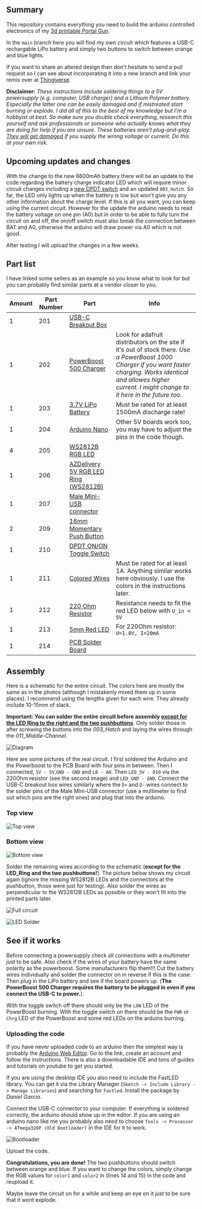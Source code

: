 ## Summary

This repository contains everything you need to build the arduino controlled electronics of my [3d printable Portal Gun](https://www.thingiverse.com/thing:6191828).

In the `main` branch here you will find my own circuit which features a USB-C rechargable LiPo battery and simply two buttons to switch between orange and blue lights. 

If you want to share an altered design then don't hesitate to send a pull request so I can see about incorporating it into a new branch and link your remix over at [Thingiverse](thingiverse.com).

**Disclaimer:** *These instructions include soldering things to a 5V powersupply (e.g. computer, USB charger) and a Lithium Polymer battery. Especially the latter one can be easily damaged and if mistreated start burning or explode. I did all of this to the best of my knowledge but I'm a hobbyist at best. So make sure you double check everything, research this yourself and ask professionals or someone who actually knows what they are doing for help if you are unsure. These batteries aren't plug-and-play. <ins>They will get damaged</ins> if you supply the wrong voltage or current. Do this at your own risk.*

## Upcoming updates and changes
With the change to the new 6600mAh battery there will be an update to the code regarding the battery charge indicator LED which will require minor circuit changes including a [new DPDT switch](https://amzn.eu/d/fgQK8TB) and an updated ``003_Hatch``. So far, the LED only lights up when the battery is low but won't give you any other information about the charge level. If this is all you want, you can keep using the current circuit. However for the update the arduino needs to read the battery voltage on one pin (A0) but in order to be able to fully turn the circuit on and off, the on/off switch must also break the connection between BAT and A0, otherwise the arduino will draw power via A0 which is not good.

After testing I will upload the changes in a few weeks.

## Part list
I have linked some sellers as an example so you know what to look for but you can probably find similar parts at a vendor closer to you.

| Amount | Part Number | Part | Info |
|---|---|---|---|
| 1 | 201 | [USB-C Breakout Box ](https://www.adafruit.com/product/4090) |  |
| 1 | 202 | [PowerBoost 500 Charger](https://www.adafruit.com/product/1944) | Look for adafruit distributors on the site if it's out of stock there. *Use a PowerBoost 1000 Charger if you want faster charging. Works identical and allowes higher current. I might change to it here in the future too.* |
| 1 | 203 | [3.7V LiPo Battery](https://www.adafruit.com/product/353) | Must be rated for at least 1500mA discharge rate! |
| 1 | 204 | [Arduino Nano](https://store.arduino.cc/products/arduino-nano) | Other 5V boards work too, you may have to adjust the pins in the code though. |
| 4 | 205 | [WS2812B RGB LED](https://www.amazon.de/dp/B088K8DVMQ) |  |
| 1 | 206 | [AZDelivery 5V RGB LED Ring (WS2812B)](https://www.amazon.de/dp/B07SPL2YC1) |  |
| 1 | 207 | [Male Mini-USB connector](https://www.amazon.de/dp/B00O9YN06E) |  |
| 2 | 209 | [16mm Momentary Push Button](https://amzn.eu/d/92y2J6f) |  |
| 1 | 210 | [DPDT ON/ON Toggle Switch](https://amzn.eu/d/6uNPagw) |  |
| 1 | 211 | [Colored Wires](https://amzn.eu/d/iaCihai) | Must be rated for at least 1A. Anything similar works here obviously. I use the colors in the instructions later. |
| 1 | 212 | [220 Ohm Resistor](https://amzn.eu/d/9aWYZNG) | Resistance needs to fit the red LED below with ``U_in = 5V`` |
| 1 | 213 | [5mm Red LED](https://amzn.eu/d/4peTtBC) | For 220Ohm resistor: ``U=1.8V, I=20mA`` |
| 1 | 214 | [PCB Solder Board](https://amzn.eu/d/1guBOHR) |  |

## Assembly
Here is a schematic for the entire circuit. The colors here are mostly the same as in the photos (although I mistakenly mixed them up in some places). I recommend using the lengths given for each wire. They already include 10-15mm of slack.

**Important: You can solder the entire circuit before assembly <ins>except for the LED Ring to the right and the two pushbuttons</ins>**. Only solder those in after screwing the buttons into the *003_Hatch* and laying the wires through the *011_Middle-Channel*.

![Diagram](https://github.com/EVARATE/Portal-Gun-OS/blob/main/images/Circuit%20Diagram.svg)

Here are some pictures of the real circuit. I first soldered the Arduino and the Powerboost to the PCB Board with four pins in between. Then I connected, ``5V - 5V``,``GND - GND`` and ``LB - A0``. Then ``LED_5V - D10`` via the 220Ohm resistor (see the second image) and ``LED_GND - GND``. Connect the USB-C breakout box wires similarly where the ``D+`` and ``D-`` wires connect to the solder pins of the Male Mini-USB connector (use a multimeter to find out which pins are the right ones) and plug that into the arduino.

### Top view

![Top view](https://github.com/EVARATE/Portal-Gun-OS/blob/main/images/PGV2_Circuit-1.jpg)


### Bottom view

![Bottom view](https://github.com/EVARATE/Portal-Gun-OS/blob/main/images/PGV2_Circuit-2.jpg)

Solder the remaining wires according to the schematic (**except for the LED_Ring and the two pushbuttons!**). The picture below shows my circuit again (ignore the missing WS2812B LEDs and the connectors at the pushbutton, those were just for testing). Also solder the wires as perpendicular to the WS2812B LEDs as possible or they won't fit into the printed parts later.

![Full circuit](https://github.com/EVARATE/Portal-Gun-OS/blob/main/images/PGV2_Circuit-3.jpg)

![LED Solder](https://github.com/EVARATE/Portal-Gun-OS/blob/main/images/PGV2_Circuit-4.jpg)


## See if it works
Before connecting a powersupply check all connections with a multimeter just to be safe. Also check if the wires of your battery have the same polarity as the powerboost. Some manufacturers flip them!!! Cut the battery wires individually and solder the connector on in reverse if this is the case.
Then plug in the LiPo battery and see if the board powers up. (**The PowerBoost 500 Charger requires the battery to be plugged in even if you connect the USB-C to power.**).

With the toggle switch off there should only be the ``LOW`` LED of the PowerBoost burning. With the toggle switch on there should be the ``PWR`` or ``Chrg`` LED of the PowerBoost and some red LEDs on the arduino burning.

### Uploading the code
If you have never uploaded code to an arduino then the simplest way is probably the [Arduino Web Editor](https://create.arduino.cc/editor). Go to the link, create an account and follow the instructions. There is also a downloadable IDE and tons of guides and tutorials on youtube to get you started.

If you are using the desktop IDE you also need to include the FastLED library. You can get it via the Library Manager (``Sketch -> Include Library -> Manage Libraries``) and searching for ``fastled``. Install the package by *Daniel Garcia*.

Connect the USB-C connector to your computer. If everything is soldered correctly, the arduino should show up in the editor. If you are using an arduino nano like me you probably also need to choose ``Tools -> Processor -> ATmega328P (Old Bootloader)`` in the IDE for it to work.

![Bootloader](https://github.com/EVARATE/Portal-Gun-OS/blob/main/images/PGV2_IDE_OldBootloader.png)

Upload the code.

**Congratulations, you are done!** The two pushbuttons should switch between orange and blue. If you want to change the colors, simply change the RGB values for ``color1`` and ``color2`` in (lines 14 and 15) in the code and reupload it.

Maybe leave the circuit on for a while and keep an eye on it just to be sure that it wont explode.
